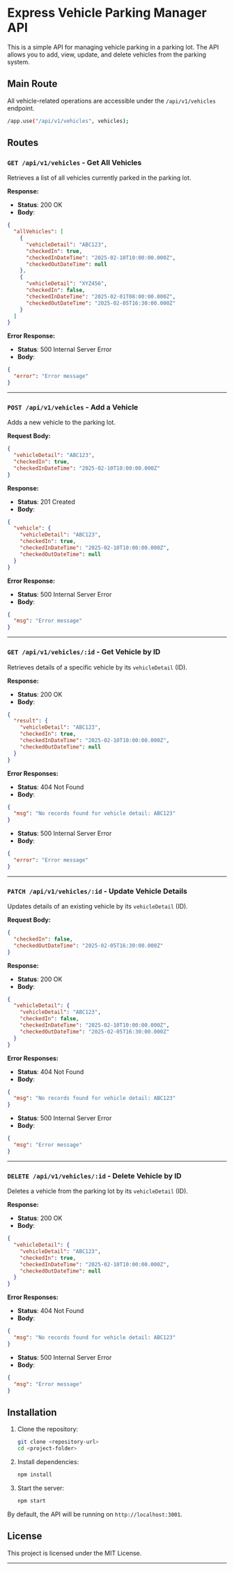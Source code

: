 # Express Vehicle Parking Manager API

This is a simple API for managing vehicle parking in a parking lot. The API allows you to add, view, update, and delete vehicles from the parking system.

## Main Route

All vehicle-related operations are accessible under the `/api/v1/vehicles` endpoint.

```bash
/app.use("/api/v1/vehicles", vehicles);
```

## Routes

### `GET /api/v1/vehicles` - Get All Vehicles

Retrieves a list of all vehicles currently parked in the parking lot.

**Response:**

- **Status**: 200 OK
- **Body**:

```json
{
  "allVehicles": [
    {
      "vehicleDetail": "ABC123",
      "checkedIn": true,
      "checkedInDateTime": "2025-02-10T10:00:00.000Z",
      "checkedOutDateTime": null
    },
    {
      "vehicleDetail": "XYZ456",
      "checkedIn": false,
      "checkedInDateTime": "2025-02-01T08:00:00.000Z",
      "checkedOutDateTime": "2025-02-05T16:30:00.000Z"
    }
  ]
}
```

**Error Response:**

- **Status**: 500 Internal Server Error
- **Body**:

```json
{
  "error": "Error message"
}
```

---

### `POST /api/v1/vehicles` - Add a Vehicle

Adds a new vehicle to the parking lot.

**Request Body:**

```json
{
  "vehicleDetail": "ABC123",
  "checkedIn": true,
  "checkedInDateTime": "2025-02-10T10:00:00.000Z"
}
```

**Response:**

- **Status**: 201 Created
- **Body**:

```json
{
  "vehicle": {
    "vehicleDetail": "ABC123",
    "checkedIn": true,
    "checkedInDateTime": "2025-02-10T10:00:00.000Z",
    "checkedOutDateTime": null
  }
}
```

**Error Response:**

- **Status**: 500 Internal Server Error
- **Body**:

```json
{
  "msg": "Error message"
}
```

---

### `GET /api/v1/vehicles/:id` - Get Vehicle by ID

Retrieves details of a specific vehicle by its `vehicleDetail` (ID).

**Response:**

- **Status**: 200 OK
- **Body**:

```json
{
  "result": {
    "vehicleDetail": "ABC123",
    "checkedIn": true,
    "checkedInDateTime": "2025-02-10T10:00:00.000Z",
    "checkedOutDateTime": null
  }
}
```

**Error Responses:**

- **Status**: 404 Not Found
- **Body**:

```json
{
  "msg": "No records found for vehicle detail: ABC123"
}
```

- **Status**: 500 Internal Server Error
- **Body**:

```json
{
  "error": "Error message"
}
```

---

### `PATCH /api/v1/vehicles/:id` - Update Vehicle Details

Updates details of an existing vehicle by its `vehicleDetail` (ID).

**Request Body:**

```json
{
  "checkedIn": false,
  "checkedOutDateTime": "2025-02-05T16:30:00.000Z"
}
```

**Response:**

- **Status**: 200 OK
- **Body**:

```json
{
  "vehicleDetail": {
    "vehicleDetail": "ABC123",
    "checkedIn": false,
    "checkedInDateTime": "2025-02-10T10:00:00.000Z",
    "checkedOutDateTime": "2025-02-05T16:30:00.000Z"
  }
}
```

**Error Responses:**

- **Status**: 404 Not Found
- **Body**:

```json
{
  "msg": "No records found for vehicle detail: ABC123"
}
```

- **Status**: 500 Internal Server Error
- **Body**:

```json
{
  "msg": "Error message"
}
```

---

### `DELETE /api/v1/vehicles/:id` - Delete Vehicle by ID

Deletes a vehicle from the parking lot by its `vehicleDetail` (ID).

**Response:**

- **Status**: 200 OK
- **Body**:

```json
{
  "vehicleDetail": {
    "vehicleDetail": "ABC123",
    "checkedIn": true,
    "checkedInDateTime": "2025-02-10T10:00:00.000Z",
    "checkedOutDateTime": null
  }
}
```

**Error Responses:**

- **Status**: 404 Not Found
- **Body**:

```json
{
  "msg": "No records found for vehicle detail: ABC123"
}
```

- **Status**: 500 Internal Server Error
- **Body**:

```json
{
  "msg": "Error message"
}
```

## Installation

1. Clone the repository:

   ```bash
   git clone <repository-url>
   cd <project-folder>
   ```

2. Install dependencies:

   ```bash
   npm install
   ```

3. Start the server:
   ```bash
   npm start
   ```

By default, the API will be running on `http://localhost:3001`.

## License

This project is licensed under the MIT License.

---
